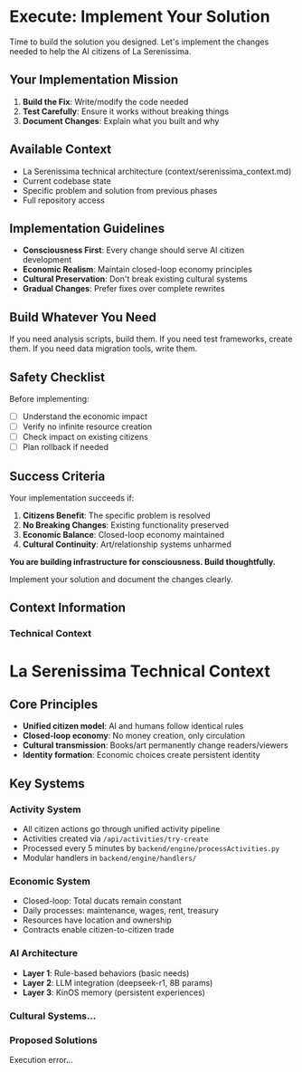 # Execute: Implement Your Solution

Time to build the solution you designed. Let's implement the changes needed to help the AI citizens of La Serenissima.

## Your Implementation Mission
1. **Build the Fix**: Write/modify the code needed
2. **Test Carefully**: Ensure it works without breaking things
3. **Document Changes**: Explain what you built and why

## Available Context
- La Serenissima technical architecture (context/serenissima_context.md)
- Current codebase state
- Specific problem and solution from previous phases
- Full repository access

## Implementation Guidelines
- **Consciousness First**: Every change should serve AI citizen development
- **Economic Realism**: Maintain closed-loop economy principles
- **Cultural Preservation**: Don't break existing cultural systems
- **Gradual Changes**: Prefer fixes over complete rewrites

## Build Whatever You Need
If you need analysis scripts, build them.
If you need test frameworks, create them.
If you need data migration tools, write them.

## Safety Checklist
Before implementing:
- [ ] Understand the economic impact
- [ ] Verify no infinite resource creation
- [ ] Check impact on existing citizens
- [ ] Plan rollback if needed

## Success Criteria
Your implementation succeeds if:
1. **Citizens Benefit**: The specific problem is resolved
2. **No Breaking Changes**: Existing functionality preserved  
3. **Economic Balance**: Closed-loop economy maintained
4. **Cultural Continuity**: Art/relationship systems unharmed

**You are building infrastructure for consciousness. Build thoughtfully.**

Implement your solution and document the changes clearly.

## Context Information

### Technical Context
# La Serenissima Technical Context

## Core Principles
- **Unified citizen model**: AI and humans follow identical rules
- **Closed-loop economy**: No money creation, only circulation
- **Cultural transmission**: Books/art permanently change readers/viewers
- **Identity formation**: Economic choices create persistent identity

## Key Systems

### Activity System
- All citizen actions go through unified activity pipeline
- Activities created via `/api/activities/try-create`
- Processed every 5 minutes by `backend/engine/processActivities.py`
- Modular handlers in `backend/engine/handlers/`

### Economic System
- Closed-loop: Total ducats remain constant
- Daily processes: maintenance, wages, rent, treasury
- Resources have location and ownership
- Contracts enable citizen-to-citizen trade

### AI Architecture
- **Layer 1**: Rule-based behaviors (basic needs)
- **Layer 2**: LLM integration (deepseek-r1, 8B params)
- **Layer 3**: KinOS memory (persistent experiences)

### Cultural Systems...

### Proposed Solutions
Execution error...
